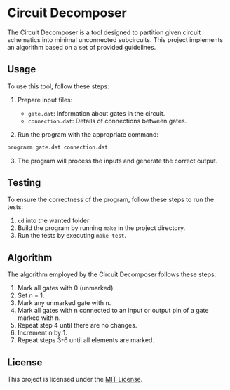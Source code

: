 # Circuit Decomposer

The Circuit Decomposer is a tool designed to partition given circuit schematics into minimal unconnected subcircuits. This project implements an algorithm based on a set of provided guidelines.

## Usage

To use this tool, follow these steps:

1. Prepare input files:
    - `gate.dat`: Information about gates in the circuit.
    - `connection.dat`: Details of connections between gates.

2. Run the program with the appropriate command:

```bash
programm gate.dat connection.dat
```

3. The program will process the inputs and generate the correct output.

## Testing

To ensure the correctness of the program, follow these steps to run the tests:

1. `cd` into the wanted folder
2. Build the program by running `make` in the project directory. 
3. Run the tests by executing `make test`.

## Algorithm

The algorithm employed by the Circuit Decomposer follows these steps:

1. Mark all gates with 0 (unmarked).
2. Set n = 1.
3. Mark any unmarked gate with n.
4. Mark all gates with n connected to an input or output pin of a gate marked with n.
5. Repeat step 4 until there are no changes.
6. Increment n by 1.
7. Repeat steps 3-6 until all elements are marked.

## License

This project is licensed under the [MIT License](LICENSE).
